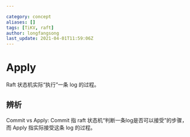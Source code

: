 ```yaml
---

category: concept
aliases: []
tags: [TiKV, raft]
author: longfangsong
last_update: 2021-04-01T11:59:06Z
---
```


# Apply

Raft 状态机实际“执行”一条 log 的过程。

## 辨析

Commit vs Apply: Commit 指 raft 状态机“判断一条log是否可以接受”的步骤，而 Apply 指实际接受这条 log 的过程。
